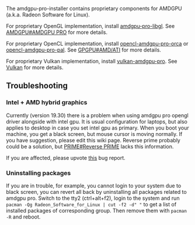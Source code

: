 The amdgpu-pro-installer contains proprietary components for AMDGPU (a.k.a. Radeon Software for Linux).

For proprietary OpenGL implementation, install [amdgpu-pro-libgl](https://aur.archlinux.org/packages/amdgpu-pro-libgl/). See [AMDGPU#AMDGPU PRO](/index.php/AMDGPU#AMDGPU_PRO "AMDGPU") for more details.

For proprietary OpenCL implementation, install [opencl-amdgpu-pro-orca](https://aur.archlinux.org/packages/opencl-amdgpu-pro-orca/) or [opencl-amdgpu-pro-pal](https://aur.archlinux.org/packages/opencl-amdgpu-pro-pal/). See [GPGPU#AMD/ATI](/index.php/GPGPU#AMD/ATI "GPGPU") for more details.

For proprietary Vulkan implementation, install [vulkan-amdgpu-pro](https://aur.archlinux.org/packages/vulkan-amdgpu-pro/). See [Vulkan](/index.php/Vulkan "Vulkan") for more details.

## Troubleshooting

### Intel + AMD hybrid graphics

Currently (version 19.30) there is a problem when using amdgpu pro opengl driver alongside with intel gpu. It is usual configuration for laptops, but also applies to desktop in case you set intel gpu as primary. When you boot your machine, you get a black screen, but mouse cursor is moving normally. If you have suggestion, please edit this wiki page. Reverse prime probably could be a solution, but [PRIME#Reverse PRIME](/index.php/PRIME#Reverse_PRIME "PRIME") lacks this information.

If you are affected, please upvote [this](https://gitlab.freedesktop.org/drm/amd/issues/985) bug report.

### Uninstalling packages

If you are in trouble, for example, you cannot login to your system due to black screen, you can revert all back by uninstalling all packages related to amdgpu pro. Switch to the tty2 (ctrl+alt+f2), login to the system and run `pacman -Qg Radeon_Software_for_Linux | cut -f2 -d" "` to get a list of installed packages of corresponding group. Then remove them with `pacman -R` and reboot.